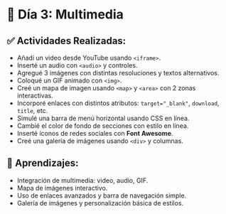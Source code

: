 # 📅 Día 3: Multimedia

## ✅ Actividades Realizadas:

- Añadí un video desde YouTube usando `<iframe>`.
- Inserté un audio con `<audio>` y controles.
- Agregué 3 imágenes con distintas resoluciones y textos alternativos.
- Coloqué un GIF animado con `<img>`.
- Creé un mapa de imagen usando `<map>` y `<area>` con 2 zonas interactivas.
- Incorporé enlaces con distintos atributos: `target="_blank"`, `download`, `title`, etc.
- Simulé una barra de menú horizontal usando CSS en línea.
- Cambié el color de fondo de secciones con estilo en línea.
- Inserté íconos de redes sociales con **Font Awesome**.
- Creé una galería de imágenes usando `<div>` y columnas.

## 📌 Aprendizajes:

- Integración de multimedia: video, audio, GIF.
- Mapa de imágenes interactivo.
- Uso de enlaces avanzados y barra de navegación simple.
- Galería de imágenes y personalización básica de estilos.